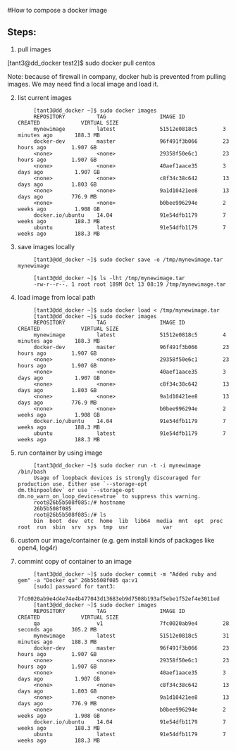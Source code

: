 #How to compose a docker image

## Steps:

1. pull images

[tant3@dd_docker test2]$ sudo docker pull centos

Note: because of firewall in company, docker hub is prevented from pulling images. We may need find a local image and load it.

2. list current images

			[tant3@dd_docker ~]$ sudo docker images
			REPOSITORY          TAG                 IMAGE ID            CREATED             VIRTUAL SIZE
			mynewimage          latest              51512e0818c5        3 minutes ago       188.3 MB
			docker-dev          master              96f491f3b066        23 hours ago        1.907 GB
			<none>              <none>              29358f50e6c1        23 hours ago        1.907 GB
			<none>              <none>              40aef1aace35        3 days ago          1.907 GB
			<none>              <none>              c8f34c38c642        13 days ago         1.803 GB
			<none>              <none>              9a1d10421ee8        13 days ago         776.9 MB
			<none>              <none>              b0bee996294e        2 weeks ago         1.908 GB
			docker.io/ubuntu    14.04               91e54dfb1179        7 weeks ago         188.3 MB
			ubuntu              latest              91e54dfb1179        7 weeks ago         188.3 MB

3. save images locally

			[tant3@dd_docker ~]$ sudo docker save -o /tmp/mynewimage.tar mynewimage

			[tant3@dd_docker ~]$ ls -lht /tmp/mynewimage.tar
			-rw-r--r--. 1 root root 189M Oct 13 08:19 /tmp/mynewimage.tar

4. load image from local path

			[tant3@dd_docker ~]$ sudo docker load < /tmp/mynewimage.tar
			[tant3@dd_docker ~]$ sudo docker images
			REPOSITORY          TAG                 IMAGE ID            CREATED             VIRTUAL SIZE
			mynewimage          latest              51512e0818c5        4 minutes ago       188.3 MB
			docker-dev          master              96f491f3b066        23 hours ago        1.907 GB
			<none>              <none>              29358f50e6c1        23 hours ago        1.907 GB
			<none>              <none>              40aef1aace35        3 days ago          1.907 GB
			<none>              <none>              c8f34c38c642        13 days ago         1.803 GB
			<none>              <none>              9a1d10421ee8        13 days ago         776.9 MB
			<none>              <none>              b0bee996294e        2 weeks ago         1.908 GB
			docker.io/ubuntu    14.04               91e54dfb1179        7 weeks ago         188.3 MB
			ubuntu              latest              91e54dfb1179        7 weeks ago         188.3 MB

5. run container by using image

			[tant3@dd_docker ~]$ sudo docker run -t -i mynewimage /bin/bash
			Usage of loopback devices is strongly discouraged for production use. Either use `--storage-opt 			dm.thinpooldev` or use `--storage-opt dm.no_warn_on_loop_devices=true` to suppress this warning.
			root@26b5b508f085:/# hostname
			26b5b508f085
			root@26b5b508f085:/# ls
			bin  boot  dev  etc  home  lib  lib64  media  mnt  opt  proc  root  run  sbin  srv  sys  tmp  usr  			var 

6. custom our image/container (e.g. gem install kinds of packages like open4, log4r)

7. commint copy of container to an image

			[tant3@dd_docker ~]$ sudo docker commit -m "Added ruby and gem" -a "Docker qa" 26b5b508f085 qa:v1
			[sudo] password for tant3:
			7fc0020ab9e4d4e74e4b477043d13683eb9d7508b193af5ebe1f52ef4e3011ed
			[tant3@dd_docker ~]$ sudo docker images
			REPOSITORY          TAG                 IMAGE ID            CREATED             VIRTUAL SIZE
			qa                  v1                  7fc0020ab9e4        28 seconds ago      305.2 MB
			mynewimage          latest              51512e0818c5        31 minutes ago      188.3 MB
			docker-dev          master              96f491f3b066        23 hours ago        1.907 GB
			<none>              <none>              29358f50e6c1        23 hours ago        1.907 GB
			<none>              <none>              40aef1aace35        3 days ago          1.907 GB
			<none>              <none>              c8f34c38c642        13 days ago         1.803 GB
			<none>              <none>              9a1d10421ee8        13 days ago         776.9 MB
			<none>              <none>              b0bee996294e        2 weeks ago         1.908 GB
			docker.io/ubuntu    14.04               91e54dfb1179        7 weeks ago         188.3 MB
			ubuntu              latest              91e54dfb1179        7 weeks ago         188.3 MB

